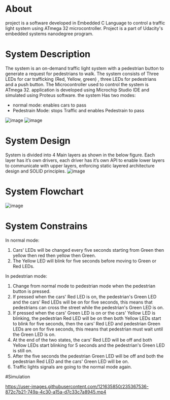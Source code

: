 # About

project is a software developed in Embedded C Language to control a traffic light system using ATmega 32 microcontroller. Project is a part of Udacity's embedded systems nanodegree program.

# System Description 

The system is an on-demand traffic light system with a pedestrian button to generate a request for pedestrians to walk. The system consists of Three LEDs for car trafficking (Red, Yellow, green) , three LEDs for pedestrians and a push button. The Microcontroller used to control the system is ATmega 32.  application is developed using Microchip Studio IDE and simulated using Proteus software. the system Has two modes:
- normal mode: enables cars to pass
- Pedestrain Mode: stops Traffic and enables Pedestrain to pass



![image](https://user-images.githubusercontent.com/121635850/212016734-aa24dc3c-63d5-487a-a2e4-1d90d6caf41f.png)  ![image](https://user-images.githubusercontent.com/121635850/212016761-a01aeee7-d486-4cbf-88b0-e62e0e910400.png)


# System Design
System is divided into 4 Main layers as shown in the below figure. Each layer has it’s own drivers, each driver has it’s own API to enable lower layers to communicate with upper layers, enforcing static layered architecture design and SOLID principles.
![image](https://user-images.githubusercontent.com/121635850/212017146-29894740-8aa3-4fd7-bf30-6985900b31fd.png)


# System Flowchart
![image](https://user-images.githubusercontent.com/121635850/212017342-aed67765-0f10-4917-90df-3d8aa5e8c9f3.png)


# System Constrains 
In normal mode:
1.	Cars' LEDs will be changed every five seconds starting from Green then yellow then red then yellow then Green.
2.	The Yellow LED will blink for five seconds before moving to Green or Red LEDs.

In pedestrian mode:
1.	Change from normal mode to pedestrian mode when the pedestrian button is pressed.
2.	If pressed when the cars' Red LED is on, the pedestrian's Green LED and the cars' Red LEDs will be on for five seconds, this means that pedestrians can cross the street while the pedestrian's Green LED is on.
3.	If pressed when the cars' Green LED is on or the cars' Yellow LED is blinking, the pedestrian Red LED will be on then both Yellow LEDs start to blink for five seconds, then the cars' Red LED and pedestrian Green LEDs are on for five seconds, this means that pedestrian must wait until the Green LED is on.
4.	At the end of the two states, the cars' Red LED will be off and both Yellow LEDs start blinking for 5 seconds and the pedestrian's Green LED is still on.
5.	After the five seconds the pedestrian Green LED will be off and both the pedestrian Red LED and the cars' Green LED will be on.
6.	Traffic lights signals are going to the normal mode again.

#Simulation

https://user-images.githubusercontent.com/121635850/235367536-872c7b21-749a-4c30-a15a-d7c33c7a8945.mp4

